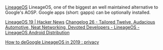 
[LineageOS](https://lineageos.org/)
LineageOS, one of the biggest an well maintained alternative to Google's AOSP. Google apps (short: gapps)
can be optionally installed.

[LineageOS 19 | Hacker News](https://news.ycombinator.com/item?id=31166346)
[Changelog 26 - Tailored Twelve, Audacious Automotive, Neat Networking, Devoted Developers - LineageOS - LineageOS Android Distribution](https://lineageos.org/Changelog-26/)

[How to deGoogle LineageOS in 2019 : privacy](https://old.reddit.com/r/privacy/comments/cldrym/how_to_degoogle_lineageos_in_2019/)
